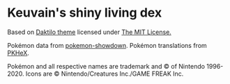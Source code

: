 # Keuvain's shiny living dex

Based on [Daktilo theme](https://github.com/kronik3r/daktilo) licensed under [The MIT License.](https://opensource.org/licenses/MIT)

Pokémon data from [pokemon-showdown](https://github.com/smogon/pokemon-showdown).
Pokémon translations from [PKHeX](https://github.com/kwsch/PKHeX).

Pokémon and all respective names are trademark and © of Nintendo 1996-2020.
Icons are © Nintendo/Creatures Inc./GAME FREAK Inc.
